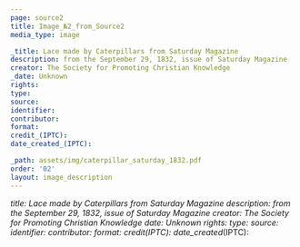 ```yaml
---
page: source2
title: Image_№2_from_Source2
media_type: image

_title: Lace made by Caterpillars from Saturday Magazine 
description: from the September 29, 1832, issue of Saturday Magazine
creator: The Society for Promoting Christian Knowledge
_date: Unknown
rights: 
type: 
source:
identifier:
contributor:
format:
credit_(IPTC):
date_created_(IPTC):

_path: assets/img/caterpillar_saturday_1832.pdf
order: '02'
layout: image_description
---
```


_title: Lace made by Caterpillars from Saturday Magazine
description: from the September 29, 1832, issue of Saturday Magazine
creator: The Society for Promoting Christian Knowledge
_date: Unknown
rights: 
type: 
source:
identifier:
contributor:
format:
credit_(IPTC):
date_created_(IPTC):
